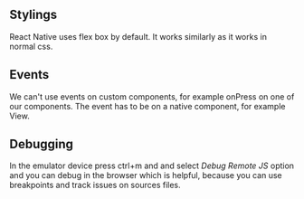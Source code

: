 ## Stylings

React Native uses flex box by default. It works similarly as it works in normal css.

## Events

We can't use events on custom components, for example onPress on one of our components. The event has to be on a native component, for example View.

## Debugging

In the emulator device press ctrl+m and and select _Debug Remote JS_ option and you can debug in the browser which is helpful, because you can use breakpoints and track issues on sources files.
